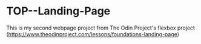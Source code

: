 # TOP--Landing-Page

This is my second webpage project from 
The Odin Project's flexbox project (https://www.theodinproject.com/lessons/foundations-landing-page)
